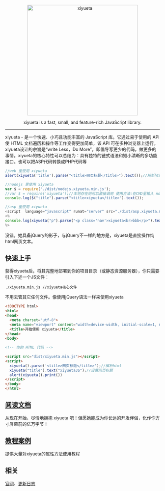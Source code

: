 <p align=center>
  <a href="http://www.xiyueta.com">
    <img src="http://www.xiyueta.com/images/logo-2.png" alt="xiyueta" width="360">
  </a>
</p>
<p align=center>
  xiyueta is a fast, small, and feature-rich JavaScript library.
</p>


---

xiyueta - 是一个快速、小巧且功能丰富的 JavaScript 库。它通过易于使用的 API 使 HTML 文档遍历和操作等工作变得更加简单，该 API 可在多种浏览器上运行。xiyueta设计的宗旨是“write Less，Do More”，即倡导写更少的代码，做更多的事情。xiyueta的核心特性可以总结为：具有独特的链式语法和短小清晰的多功能接口。也可以把ASP代码转换成PHP代码等




```js
//web 里使用 xiyueta
alert(xiyueta('title').parse("<title>网页标题</title>").text());//解析html并获得网页标题
```

```js
//nodejs 里使用 xiyueta
var $ = require('./dist/nodejs.xiyueta.min.js');
//var $ = require('xiyueta');//本地存在则可以直接调用 使用方法:在CMD里输入 node demo.nodejs版.js
console.log($("title").parse("<title>xiyueta</title>").text());                        
```

```js
//asp 里使用 xiyueta
<script  language="javascript" runat="server" src="./dist/asp.xiyueta.min.js"></script> 
<%
console.log(xiyueta("p").parse("<p class='nav'>xiyueta<br>bbb</p>").text())
%>                       
```


没错，她具备jQuery的影子，与jQuery不一样的地方是，xiyueta是直接操作纯html网页文本。


## 快速上手

获得xiyueta后，将其完整地部署到你的项目目录（或静态资源服务器），你只需要引入下述一个JS文件：

```
./xiyueta.min.js //xiyueta核心文件
```

不用去管其它任何文件。像使用jQuery语法一样来使用xiyueta

```html
<!DOCTYPE html>
<html>
<head>
  <meta charset="utf-8">
  <meta name="viewport" content="width=device-width, initial-scale=1, maximum-scale=1">
  <title>开始使用 xiyueta</title>
</head>
<body>
 
<!-- 你的 HTML 代码 -->
 
<script src="dist/xiyueta.min.js"></script>
<script>
  xiyueta().parse('<title>网页标题</title>');//解析html
  xiyueta("title").text("xiyuetaJS");//设置网页标题
  alert(xiyueta().print())
</script> 
</body>
</html>
```

## [阅读文档](http://www.xiyueta.com/doc/)
从现在开始，尽情地拥抱 xiyueta 吧！但愿她能成为你长远的开发伴侣，化作你方寸屏幕前的亿万字节！

## [教程案例](http://www.xiyueta.com/demo/)
提供大量对xiyueta的属性方法使用教程

## 相关
[官网](http://www.xiyueta.com/)、[更新日志](http://www.xiyueta.com/doc/changelog.asp)